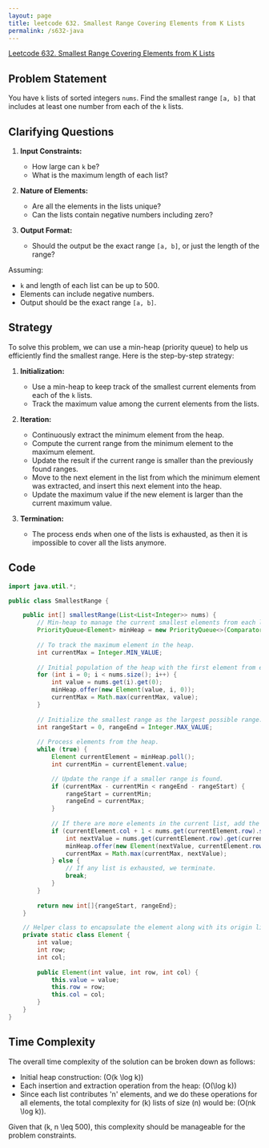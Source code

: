 ```yaml
---
layout: page
title: leetcode 632. Smallest Range Covering Elements from K Lists
permalink: /s632-java
---
```

[Leetcode 632. Smallest Range Covering Elements from K Lists](https://algoadvance.github.io/algoadvance/l632)
## Problem Statement

You have `k` lists of sorted integers `nums`. Find the smallest range `[a, b]` that includes at least one number from each of the `k` lists.

## Clarifying Questions

1. **Input Constraints:**
   - How large can `k` be?
   - What is the maximum length of each list?

2. **Nature of Elements:**
   - Are all the elements in the lists unique?
   - Can the lists contain negative numbers including zero?
   
3. **Output Format:**
   - Should the output be the exact range `[a, b]`, or just the length of the range?

Assuming:
- `k` and length of each list can be up to 500.
- Elements can include negative numbers.
- Output should be the exact range `[a, b]`.

## Strategy

To solve this problem, we can use a min-heap (priority queue) to help us efficiently find the smallest range. Here is the step-by-step strategy:

1. **Initialization:**
   - Use a min-heap to keep track of the smallest current elements from each of the `k` lists.
   - Track the maximum value among the current elements from the lists.

2. **Iteration:**
   - Continuously extract the minimum element from the heap.
   - Compute the current range from the minimum element to the maximum element.
   - Update the result if the current range is smaller than the previously found ranges.
   - Move to the next element in the list from which the minimum element was extracted, and insert this next element into the heap.
   - Update the maximum value if the new element is larger than the current maximum value.

3. **Termination:**
   - The process ends when one of the lists is exhausted, as then it is impossible to cover all the lists anymore.

## Code

```java
import java.util.*;

public class SmallestRange {

    public int[] smallestRange(List<List<Integer>> nums) {
        // Min-heap to manage the current smallest elements from each list.
        PriorityQueue<Element> minHeap = new PriorityQueue<>(Comparator.comparingInt(e -> e.value));
        
        // To track the maximum element in the heap.
        int currentMax = Integer.MIN_VALUE;
        
        // Initial population of the heap with the first element from each list.
        for (int i = 0; i < nums.size(); i++) {
            int value = nums.get(i).get(0);
            minHeap.offer(new Element(value, i, 0));
            currentMax = Math.max(currentMax, value);
        }
        
        // Initialize the smallest range as the largest possible range.
        int rangeStart = 0, rangeEnd = Integer.MAX_VALUE;
        
        // Process elements from the heap.
        while (true) {
            Element currentElement = minHeap.poll();
            int currentMin = currentElement.value;

            // Update the range if a smaller range is found.
            if (currentMax - currentMin < rangeEnd - rangeStart) {
                rangeStart = currentMin;
                rangeEnd = currentMax;
            }
            
            // If there are more elements in the current list, add the next element to the heap.
            if (currentElement.col + 1 < nums.get(currentElement.row).size()) {
                int nextValue = nums.get(currentElement.row).get(currentElement.col + 1);
                minHeap.offer(new Element(nextValue, currentElement.row, currentElement.col + 1));
                currentMax = Math.max(currentMax, nextValue);
            } else {
                // If any list is exhausted, we terminate.
                break;
            }
        }
        
        return new int[]{rangeStart, rangeEnd};
    }

    // Helper class to encapsulate the element along with its origin list and column index.
    private static class Element {
        int value;
        int row;
        int col;
        
        public Element(int value, int row, int col) {
            this.value = value;
            this.row = row;
            this.col = col;
        }
    }
}
```

## Time Complexity

The overall time complexity of the solution can be broken down as follows:
- Initial heap construction: \(O(k \log k)\)
- Each insertion and extraction operation from the heap: \(O(\log k)\)
- Since each list contributes 'n' elements, and we do these operations for all elements,
  the total complexity for \(k\) lists of size \(n\) would be: \(O(nk \log k)\).

Given that \(k, n \leq 500\), this complexity should be manageable for the problem constraints.